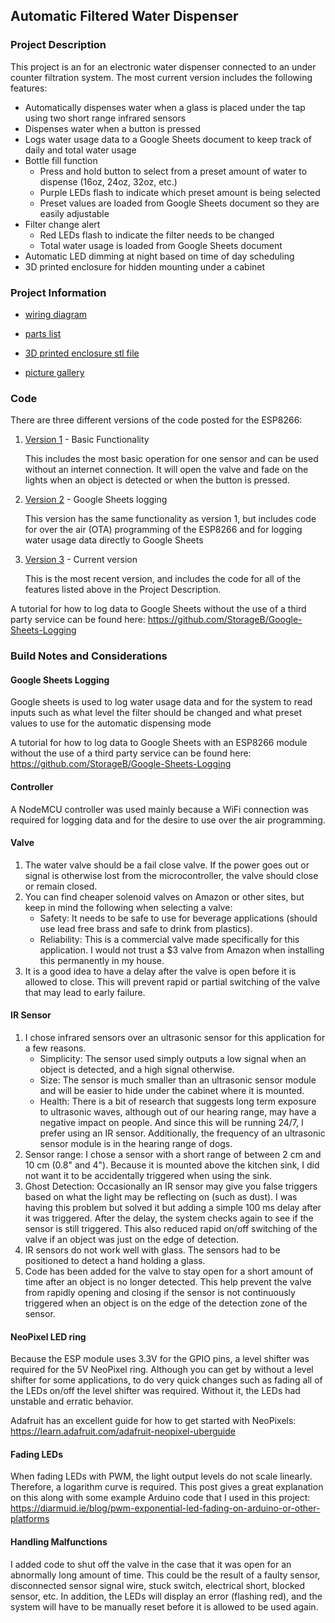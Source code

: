 ## Automatic Filtered Water Dispenser

### Project Description 

This project is an for an electronic water dispenser connected to an under counter filtration system. The most current version includes the following features:

- Automatically dispenses water when a glass is placed under the tap using two short range infrared sensors
- Dispenses water when a button is pressed
- Logs water usage data to a Google Sheets document to keep track of daily and total water usage
- Bottle fill function
  - Press and hold button to select from a preset amount of water to dispense (16oz, 24oz, 32oz, etc.)
  - Purple LEDs flash to indicate which preset amount is being selected
  - Preset values are loaded from Google Sheets document so they are easily adjustable
- Filter change alert
  - Red LEDs flash to indicate the filter needs to be changed
  - Total water usage is loaded from Google Sheets document
- Automatic LED dimming at night based on time of day scheduling 
- 3D printed enclosure for hidden mounting under a cabinet

### Project Information

* [wiring diagram](https://github.com/StorageB/Water-Dispenser/blob/master/wiring-diagram.pdf)

* [parts list](https://github.com/StorageB/Water-Dispenser/blob/master/parts-list.md)

* [3D printed enclosure stl file](https://github.com/StorageB/Water-Dispenser/blob/master/Enclosure.stl)

* [picture gallery](http://imgur.com/a/mHQLtMX)

### Code

There are three different versions of the code posted for the ESP8266:

1. [Version 1](https://github.com/StorageB/Water-Dispenser/blob/master/main_v1.cpp) - Basic Functionality 

   This includes the most basic operation for one sensor and can be used without an internet connection. It will open the valve and fade on the lights when an object is detected or when the button is pressed.

2. [Version 2](https://github.com/StorageB/Water-Dispenser/blob/master/main_v2.cpp) - Google Sheets logging

   This version has the same functionality as version 1, but includes code for over the air (OTA) programming of the ESP8266 and for logging water usage data directly to Google Sheets

3. [Version 3](https://github.com/StorageB/Water-Dispenser/blob/master/main_v3.cpp) - Current version 

   This is the most recent version, and includes the code for all of the features listed above in the Project Description.

A tutorial for how to log data to Google Sheets without the use of a third party service can be found here:
https://github.com/StorageB/Google-Sheets-Logging






### Build Notes and Considerations

#### Google Sheets Logging

Google sheets is used to log water usage data and for the system to read inputs such as what level the filter should be changed and what preset values to use for the automatic dispensing mode 

A tutorial for how to log data to Google Sheets with an ESP8266 module without the use of a third party service can be found here:
https://github.com/StorageB/Google-Sheets-Logging

#### Controller

A NodeMCU controller was used mainly because a WiFi connection was required for logging data and for the desire to use over the air programming. 

#### Valve

1.  The water valve should be a fail close valve. If the power goes out or signal is otherwise lost from the microcontroller, the valve should close or remain closed.
2.  You can find cheaper solenoid valves on Amazon or other sites, but keep in mind the following when selecting a valve:
      - Safety: It needs to be safe to use for beverage applications (should use lead free brass and safe to drink from plastics). 
      - Reliability: This is a commercial valve made specifically for this application. I would not trust a $3 valve from Amazon when installing this permanently in my house.
3.  It is a good idea to have a delay after the valve is open before it is allowed to close. This will prevent rapid or partial switching of the valve that may lead to early failure.

#### IR Sensor

1. I chose infrared sensors over an ultrasonic sensor for this application for a few reasons. 
   - Simplicity: The sensor used simply outputs a low signal when an object is detected, and a high signal otherwise.
   - Size: The sensor is much smaller than an ultrasonic sensor module and will be easier to hide under the cabinet where it is mounted.
   - Health: There is a bit of research that suggests long term exposure to ultrasonic waves, although out of our hearing range, may have a negative impact on people. And since this will be running 24/7, I prefer using an IR sensor. Additionally, the frequency of an ultrasonic sensor module is in the hearing range of dogs.  
2. Sensor range: I chose a sensor with a short range of between 2 cm and 10 cm (0.8" and 4"). Because it is mounted above the kitchen sink, I did not want it to be accidentally triggered when using the sink.
3. Ghost Detection: Occasionally an IR sensor may give you false triggers based on what the light may be reflecting on (such as dust). I was having this problem but solved it but adding a simple 100 ms delay after it was triggered. After the delay, the system checks again to see if the sensor is still triggered. This also reduced rapid on/off switching of the valve if an object was just on the edge of detection.
4. IR sensors do not work well with glass. The sensors had to be positioned to detect a hand holding a glass. 
5. Code has been added for the valve to stay open for a short amount of time after an object is no longer detected. This help prevent the valve from rapidly opening and closing if the sensor is not continuously triggered when an object is on the edge of the detection zone of the sensor.

#### NeoPixel LED ring

Because the ESP module uses 3.3V for the GPIO pins, a level shifter was required for the 5V NeoPixel ring. Although you can get by without a level shifter for some applications, to do very quick changes such as fading all of the LEDs on/off the level shifter was required. Without it, the LEDs had unstable and erratic behavior.

Adafruit has an excellent guide for how to get started with NeoPixels: https://learn.adafruit.com/adafruit-neopixel-uberguide

#### Fading LEDs

When fading LEDs with PWM, the light output levels do not scale linearly. Therefore, a logarithm curve is required. This post gives a great explanation on this along with some example Arduino code that I used in this project: https://diarmuid.ie/blog/pwm-exponential-led-fading-on-arduino-or-other-platforms

#### Handling Malfunctions

I added code to shut off the valve in the case that it was open for an abnormally long amount of time. This could be the result of a faulty sensor, disconnected sensor signal wire, stuck switch, electrical short, blocked sensor, etc. In addition, the LEDs will display an error (flashing red), and the system will have to be manually reset before it is allowed to be used again.

